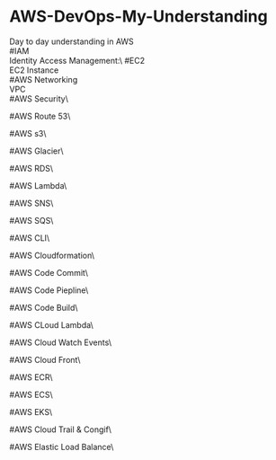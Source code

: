 # AWS-DevOps-My-Understanding
Day to day understanding in AWS\
#IAM\
Identity Access Management:\ 
#EC2\
EC2 Instance\
#AWS Networking\
VPC\
#AWS Security\

#AWS Route 53\

#AWS s3\

#AWS Glacier\

#AWS RDS\

#AWS Lambda\

#AWS SNS\

#AWS SQS\



#AWS CLI\

#AWS Cloudformation\

#AWS Code Commit\

#AWS Code Piepline\

#AWS Code Build\

#AWS CLoud Lambda\

#AWS Cloud Watch Events\

#AWS Cloud Front\

#AWS ECR\

#AWS ECS\

#AWS EKS\

#AWS Cloud Trail & Congif\

#AWS Elastic Load Balance\

